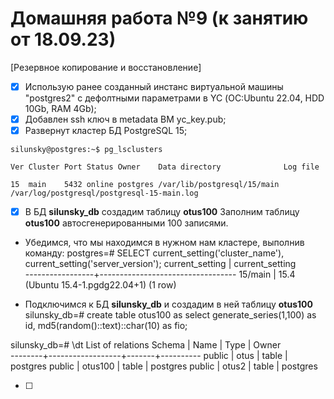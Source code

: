 # Домашняя работа №9 (к занятию от 18.09.23)
[Резервное копирование и восстановление]

- [x] Использую ранее созданный инстанс виртуальной машины "postgres2" с дефолтными параметрами в YC (ОС:Ubuntu 22.04, HDD 10Gb, RAM 4Gb);
- [x] Добавлен ssh ключ в metadata ВМ yc_key.pub;
- [x] Развернут кластер БД PostgreSQL 15;

`silunsky@postgres:~$ pg_lsclusters`

`Ver Cluster Port Status Owner    Data directory              Log file`

`15  main    5432 online postgres /var/lib/postgresql/15/main /var/log/postgresql/postgresql-15-main.log`

- [x] В БД **silunsky_db** создадим таблицу **otus100** Заполним таблицу **otus100** автосгенерированными 100 записями.
- Убедимся, что мы находимся в нужном нам кластере, выполнив команду:
postgres=# SELECT current_setting('cluster_name'), current_setting('server_version');
 current_setting |         current_setting          
-----------------+----------------------------------
 15/main         | 15.4 (Ubuntu 15.4-1.pgdg22.04+1)
(1 row)

- Подключимся к БД **silunsky_db** и создадим в ней таблицу **otus100**
silunsky_db=# create table otus100 as 
select 
  generate_series(1,100) as id,
  md5(random()::text)::char(10) as fio;

silunsky_db=# \dt
              List of relations
 Schema |       Name       | Type  |  Owner   
--------+------------------+-------+----------
 public | otus             | table | postgres
 public | otus100          | table | postgres
 public | otus2            | table | postgres


- [ ] 
